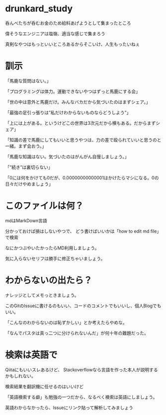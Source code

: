 # drunkard_study
呑んべたちが呑むお金のため給料あげようとして集まったところ

偉そうなエンジニアは塩嶺、適当な感じで集まろう

真剣なやつはもっといいところあるからそこいけ、人生もったいねぇ

# 訓示
「馬鹿な質問はない。」

「プログラミングは体力。運動できないやつはずっと馬鹿にする会」

「世の中は意外と馬鹿だけ。みんなバカだから気づいたのはまずシェア。」

「最強の足引っ張りは”私だけわからないものならどうしよう”」

「上には上がある。というけどこの世界は3次元だから横もある。だからまずシェア」

「知識の差で馬鹿にしてもいいと思うやつは、力の差で殴られていいと思うのと一緒。まず会おう。」

「馬鹿な知識はない。気づいたのはがんがん自慢しましょう。」

「”続き”は裏切らない」

「0には何をかけても0だが、0.00000000000001はかけたらマシになる。0の日々だけやめましょう」

# このファイルは何？
mdはMarkDown言語

分かっておけば損はしないやつで、 どう書けばいいかは「how to edit md file」で検索

なにかつぶやいたかったらMD利用しましょう。

気に入らないセリフは勝手に修正ちゃいましょう。

# わからないの出たら？
ナレッジとしてメモっときましょう。

このGitのIssueに書けるのもいい、コードのコメントでもいいし、個人Blogでもいい。

「こんなのわからないのは恥ずかしい」とか考えたらやめな。

「なんでパスタは真っ二つに分けられないんだ」が何十年の難題だった。

# 検索は英語で
Qiitaにもいいスレあるけど、 Stackoverflowなら言語を作った本人が説明するかもしれない。

検索結果を翻訳機に任せるのはいいけど

「英語検索する癖」も勉強の一つだから、なるべく検索は英語にしましょう。

英語わからなかったら、Issueにリンク貼って解析してみましょう
